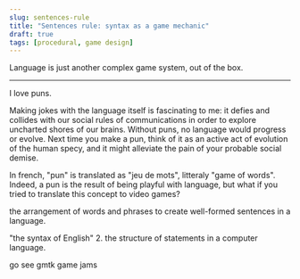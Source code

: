 ```yaml
---
slug: sentences-rule
title: "Sentences rule: syntax as a game mechanic"
draft: true
tags: [procedural, game design]
---
```


Language is just another complex game system, out of the box.

<!--truncate-->

---

I love puns.

Making jokes with the language itself is fascinating to me: it defies and collides with our social rules of communications in order to explore uncharted shores of our brains. Without puns, no language would progress or evolve. Next time you make a pun, think of it as an active act of evolution of the human specy, and it might alleviate the pain of your probable social demise.

In french, "pun" is translated as "jeu de mots", litteraly "game of words". Indeed, a pun is the result of being playful with language, but what if you tried to translate this concept to video games?

the arrangement of words and phrases to create well-formed sentences in a language.

"the syntax of English" 2. the structure of statements in a computer language.

go see gmtk game jams

